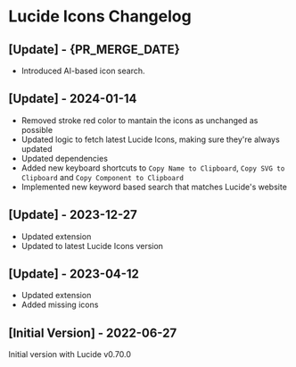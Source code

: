 # Lucide Icons Changelog

## [Update] - {PR_MERGE_DATE}

- Introduced AI-based icon search.

## [Update] - 2024-01-14

- Removed stroke red color to mantain the icons as unchanged as possible
- Updated logic to fetch latest Lucide Icons, making sure they're always updated
- Updated dependencies
- Added new keyboard shortcuts to `Copy Name to Clipboard`, `Copy SVG to Clipboard` and `Copy Component to Clipboard`
- Implemented new keyword based search that matches Lucide's website

## [Update] - 2023-12-27

- Updated extension
- Updated to latest Lucide Icons version

## [Update] - 2023-04-12

- Updated extension
- Added missing icons

## [Initial Version] - 2022-06-27

Initial version with Lucide v0.70.0
